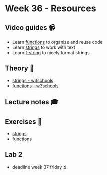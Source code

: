 # Week 36  - Resources

## Video guides :video_camera:
- Learn [functions][func_vid] to organize and reuse code
- Learn [strings][string_vid] to work with text
- Learn [f-string][f_string_vid] to nicely format strings

[func_vid]: https://www.youtube.com/watch?v=NE97ylAnrz4
[string_vid]: https://www.youtube.com/watch?v=k9TUPpGqYTo
[f_string_vid]: https://www.youtube.com/watch?v=nghuHvKLhJA

## Theory :book:
- [strings - w3schools][w3str]
- [functions - w3schools][w3func]

[w3str]: https://www.w3schools.com/python/python_strings.asp
[w3func]: https://www.w3schools.com/python/python_functions.asp

## Lecture notes :mortar_board:

## Exercises :running:
- [strings][str_exercise]
- [functions][func_exercise]

[str_exercise]: https://github.com/kokchun/Programmering-med-Python-21/blob/main/Exercises/05-strings-exercise.ipynb

[func_exercise]: https://github.com/kokchun/Programmering-med-Python-21/blob/main/Exercises/06-functions-exericse.ipynb

## Lab 2
- deadline week 37 friday :hourglass_flowing_sand: